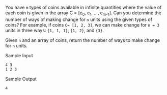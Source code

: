 You have `m` types of coins available in infinite quantities where the value of each coin is given in the array C = [c<sub>0</sub>, c<sub>1</sub>, ..., c<sub>m-1</sub>]. Can you determine the number of ways of making change for `n` units using the given types of coins? For example, if coins `C= [1, 2, 3]`, we can make change for `n = 3` units in three ways: `{1, 1, 1}`, `{1, 2}`, and `{3}`.

Given `n` and an array of coins, return the number of ways to make change for `n` units.

Sample Input

```
4 3
1 2 3
```

Sample Output
```
4
```
